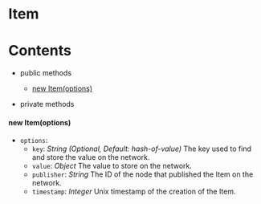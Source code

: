 # **Item**

# **Contents**

* public methods
    * [new Item(options)](#new-itemoptions)
    
* private methods

#### new Item(options)

* `options`:
    * `key`: _String_ _(Optional, Default: hash-of-value)_ The key used to find and store the value on the network.
    * `value`: _Object_ The value to store on the network.
    * `publisher`: _String_ The ID of the node that published the Item on the network.
    * `timestamp`: _Integer_ Unix timestamp of the creation of the Item.
